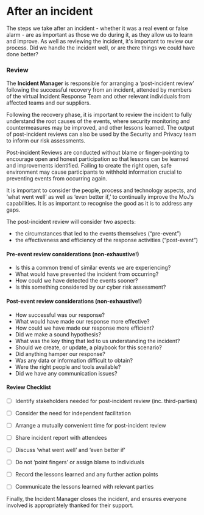 # After an incident

The steps we take after an incident - whether it was a real event or false alarm - are as important as those we do during it, as they allow us to learn and improve. As well as reviewing the incident, it's important to review our process. Did we handle the incident well, or are there things we could have done better?

### Review

The **Incident Manager** is responsible for arranging a ‘post-incident review’ following the successful recovery from an incident, attended by members of the virtual Incident Response Team and other relevant individuals from affected teams and our suppliers.

Following the recovery phase, it is important to review the incident to fully understand the root causes of the events, where security monitoring and countermeasures may be improved, and other lessons learned. The output of post-incident reviews can also be used by the Security and Privacy team to inform our  risk assessments.

Post-incident Reviews are conducted without blame or finger-pointing to encourage open and honest participation so that lessons can be learned and improvements identified. Failing to create the right open, safe environment may cause participants to withhold information crucial to preventing events from occurring again.

It is important to consider the people, process and technology aspects, and ‘what went well’ as well as ‘even better if,’ to continually improve the MoJ’s capabilities. It is as important to recognise the good as it is to address any gaps.

The post-incident review will consider two aspects:
 - the circumstances that led to the events themselves (“pre-event”)
 - the effectiveness and efficiency of the response activities (“post-event”)

#### Pre-event review considerations (non-exhaustive!)

 - Is this a common trend of similar events we are experiencing?
 - What would have prevented the incident from occurring?
 - How could we have detected the events sooner?
 - Is this something considered by our cyber risk assessment?
 
 #### Post-event review considerations (non-exhaustive!)
 
 - How successful was our response?
 - What would have made our response more effective?
 - How could we have made our response more efficient?
 - Did we make a sound hypothesis?
 - What was the key thing that led to us understanding the incident?
 - Should we create, or update, a playbook for this scenario?
 - Did anything hamper our response?
 - Was any data or information difficult to obtain?
 - Were the right people and tools available?
 - Did we have any communication issues?

#### Review Checklist

 - [ ] Identify stakeholders needed for post-incident review (inc. third-parties)
 - [ ] Consider the need for independent facilitation
 - [ ] Arrange a mutually convenient time for post-incident review
 - [ ] Share incident report with attendees
 - [ ] Discuss ‘what went well’ and ‘even better if’
 - [ ] Do not ‘point fingers’ or assign blame to individuals
 - [ ] Record the lessons learned and any further action points
 - [ ] Communicate the lessons learned with relevant parties
 
 
 Finally, the Incident Manager closes the incident, and ensures everyone involved is appropriately thanked for their support.
